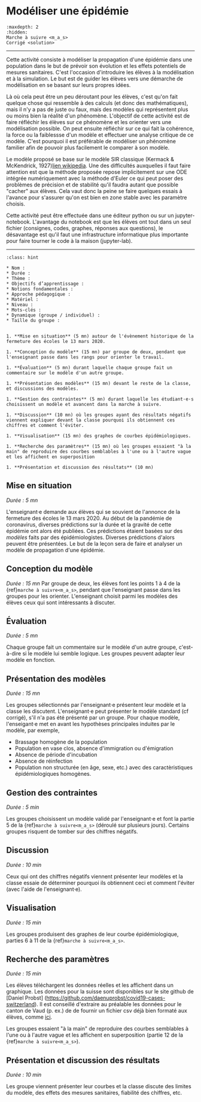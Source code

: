 # Modéliser une épidémie

```{toctree}
:maxdepth: 2
:hidden:
Marche à suivre <m_a_s>
Corrigé <solution>
```

---- 

Cette activité consiste à modéliser la propagation d'une épidémie dans une population dans le but de prévoir son évolution et les effets potentiels de mesures sanitaires. C'est l'occasion d'introduire les élèves à la modélisation et à la simulation. Le but est de guider les élèves vers une démarche de modélisation en se basant sur leurs propres idées. 

Là où cela peut être un peu déroutant pour les élèves, c'est qu'on fait quelque chose qui ressemble à des calculs (et donc des mathématiques), mais il n'y a pas de juste ou faux, mais des modèles qui représentent plus ou moins bien la réalité d'un phénomène. L'objectif de cette activité est de faire réfléchir les élèves sur ce phénomène et les orienter vers une modélisation possible. On peut ensuite réfléchir sur ce qui fait la cohérence, la force ou la faiblessse d'un modèle et effectuer une analyse critique de ce modèle. C'est pourquoi il est préférable de modéliser un phénomène familier afin de pouvoir plus facilement le comparer à son modèle. 


Le modèle proposé se base sur le modèle SIR classique (Kermack & McKendrick, 1927)[lien wikipedia](https://fr.wikipedia.org/wiki/Mod%C3%A8les_compartimentaux_en_%C3%A9pid%C3%A9miologie). Une des difficultés auxquelles il faut faire attention est que la méthode proposée repose implicitement sur une ODE intégrée numériquement avec la méthode d'Euler ce qui peut poser des problèmes de précision et de stabilité qu'il faudra autant que possible "cacher" aux élèves. Cela vaut donc la peine se faire quelques essais à l'avance pour s'assurer qu'on est bien en zone stable avec les paramètre choisis.

Cette activité peut être effectuée dans une éditeur python ou sur un jupyter-notebook. L'avantage du notebook est que les élèves ont tout dans un seul fichier (consignes, codes, graphes, réponses aux questions), le désavantage est qu'il faut une infrastructure informatique plus importante pour faire tourner le code à la maison (jupyter-lab).

----

```{admonition} Caractéristiques
:class: hint

* Nom : 
* Durée : 
* Thème : 
* Objectifs d’apprentissage : 
* Notions fondamentales : 
* Approche pédagogique : 
* Matériel : 
* Niveau : 
* Mots-clés : 
* Dynamique (groupe / individuel) : 
* Taille du groupe : 
```

```{dropdown} **Déroulement**

1. **Mise en situation** (5 mn) autour de l'évènement historique de la fermeture des écoles le 13 mars 2020. 

1. **Conception du modèle** (15 mn) par groupe de deux, pendant que l'enseignant passe dans les rangs pour orienter le travail. 

1. **Évaluation** (5 mn) durant laquelle chaque groupe fait un commentaire sur le modèle d'un autre groupe. 

1. **Présentation des modèles** (15 mn) devant le reste de la classe, et discussions des modèles. 

1. **Gestion des contraintes** (5 mn) durant laquelle les étudiant·e·s choisissent un modèle et avancent dans la marche à suivre.

1. **Discussion** (10 mn) où les groupes ayant des résultats négatifs viennent expliquer devant la classe pourquoi ils obtiennent ces chiffres et comment l'éviter.

1. **Visualisation** (15 mn) des graphes de courbes épidémiologiques.

1. **Recherche des paramètres** (15 mn) où les groupes essaient "à la main" de reproduire des courbes semblables à l'une ou à l'autre vague et les affichent en superposition

1. **Présentation et discussion des résultats** (10 mn)

```


## Mise en situation

*Durée :  5 mn* 

L'enseignant·e demande aux élèves qui se souvient de l'annonce de la fermeture des écoles le 13 mars 2020. 
Au début de la pandémie de coronavirus, diverses prédictions sur la durée et la gravité de cette épidémie ont alors été publiées. Ces prédictions étaient basées sur des *modèles* faits par des épidémiologistes. Diverses prédictions d'alors peuvent être présentées. 
Le but de la leçon sera de faire et analyser un modèle de propagation d'une épidémie. 

## Conception du modèle

*Durée : 15 mn*
Par groupe de deux, les élèves font les points 1 à 4 de la {ref}`marche à suivre<m_a_s>`, pendant que l'enseignant passe dans les groupes pour les orienter. L'enseignant choisit parmi les modèles des élèves ceux qui sont intéressants à discuter.

## Évaluation

*Durée : 5 mn*

Chaque groupe fait un commentaire sur le modèle d'un autre groupe, c'est-à-dire si le modèle lui semble logique. Les groupes peuvent adapter leur modèle en fonction. 

## Présentation des modèles

*Durée : 15 mn*

Les groupes sélectionnés par l'enseignant·e présentent leur modèle et la classe les discutent. L'enseignant·e peut présenter le modèle standard (cf corrigé), s'il n'a pas été présenté par un groupe. Pour chaque modèle, l'enseigant·e met en avant les hypothèses principales induites par le modèle, par exemple,
- Brassage homogène de la population
- Population en vase clos, absence d'immigration ou d'émigration
- Absence de période d'incubation
- Absence de réinfection
- Population non structurée (en âge, sexe, etc.) avec des caractèristiques épidémiologiques homogènes. 

## Gestion des contraintes

*Durée : 5 min*

Les groupes choisissent un modèle validé par l'enseignant·e et font la partie 5 de la {ref}`marche à suivre<m_a_s>` (déroulé sur plusieurs jours). Certains groupes risquent de tomber sur des chiffres négatifs. 

## Discussion

*Durée :  10 min*

Ceux qui ont des chiffres négatifs viennent présenter leur modèles et la classe essaie de déterminer pourquoi ils obtiennent ceci et comment l'éviter (avec l'aide de l'enseignant·e).

## Visualisation

*Durée : 15 min*

Les groupes produisent des graphes de leur courbe épidémiologique, parties 6 à 11 de la {ref}`marche à suivre<m_a_s>`.

## Recherche des paramètres

*Durée : 15 min*

Les élèves téléchargent les données réelles et les affichent dans un graphique.
Les données pour la suisse sont disponibles sur le site github de [Daniel Probst] (https://github.com/daenuprobst/covid19-cases-switzerland). Il est conseillé d'extraire au préalable les données pour le canton de Vaud (p. ex.) de
de fournir un fichier csv déjà bien formaté aux élèves, comme [ici](./covid_vd.csv).

Les groupes essaient "à la main" de reproduire des courbes semblables à l'une ou à l'autre vague et les affichent en superposition (partie 12 de la {ref}`marche à suivre<m_a_s>`).

## Présentation et discussion des résultats

*Durée : 10 min*

Les groupe viennent présenter leur courbes et la classe discute des limites du modèle, des effets des mesures sanitaires, fiabilité des chiffres, etc. 




